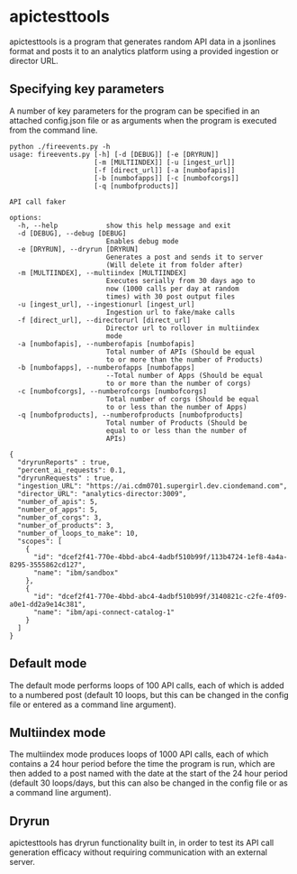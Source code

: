 # apictesttools

apictesttools is a program that generates random API data in a jsonlines format and posts it to an analytics platform using a provided ingestion or director URL.

## Specifying key parameters

A number of key parameters for the program can be specified in an attached config.json file or as arguments when the program is executed from the command line.

```
python ./fireevents.py -h 
usage: fireevents.py [-h] [-d [DEBUG]] [-e [DRYRUN]]
                     [-m [MULTIINDEX]] [-u [ingest_url]]
                     [-f [direct_url]] [-a [numbofapis]]
                     [-b [numbofapps]] [-c [numbofcorgs]]
                     [-q [numbofproducts]]

API call faker

options:
  -h, --help            show this help message and exit
  -d [DEBUG], --debug [DEBUG]
                        Enables debug mode
  -e [DRYRUN], --dryrun [DRYRUN]
                        Generates a post and sends it to server  
                        (Will delete it from folder after)       
  -m [MULTIINDEX], --multiindex [MULTIINDEX]
                        Executes serially from 30 days ago to    
                        now (1000 calls per day at random        
                        times) with 30 post output files
  -u [ingest_url], --ingestionurl [ingest_url]
                        Ingestion url to fake/make calls
  -f [direct_url], --directorurl [direct_url]
                        Director url to rollover in multiindex   
                        mode
  -a [numbofapis], --numberofapis [numbofapis]
                        Total number of APIs (Should be equal    
                        to or more than the number of Products)  
  -b [numbofapps], --numberofapps [numbofapps]
                        --Total number of Apps (Should be equal  
                        to or more than the number of corgs)     
  -c [numbofcorgs], --numberofcorgs [numbofcorgs]
                        Total number of corgs (Should be equal   
                        to or less than the number of Apps)      
  -q [numbofproducts], --numberofproducts [numbofproducts]       
                        Total number of Products (Should be      
                        equal to or less than the number of      
                        APIs)
```

```
{
  "dryrunReports" : true,
  "percent_ai_requests": 0.1,
  "dryrunRequests" : true,
  "ingestion_URL": "https://ai.cdm0701.supergirl.dev.ciondemand.com",
  "director_URL": "analytics-director:3009",
  "number_of_apis": 5,
  "number_of_apps": 5,
  "number_of_corgs": 3,
  "number_of_products": 3,
  "number_of_loops_to_make": 10,
  "scopes": [
    {
      "id": "dcef2f41-770e-4bbd-abc4-4adbf510b99f/113b4724-1ef8-4a4a-8295-3555862cd127",
      "name": "ibm/sandbox"
    },
    {
      "id": "dcef2f41-770e-4bbd-abc4-4adbf510b99f/3140821c-c2fe-4f09-a0e1-dd2a9e14c381",
      "name": "ibm/api-connect-catalog-1"
    }
  ]
}
```

## Default mode

The default mode performs loops of 100 API calls, each of which is added to a numbered post (default 10 loops, but this can be changed in the config file or entered as a command line argument).

## Multiindex mode

The multiindex mode produces loops of 1000 API calls, each of which contains a 24 hour period before the time the program is run, which are then added to a post named with the date at the start of the 24 hour period (default 30 loops/days, but this can also be changed in the config file or as a command line argument).

## Dryrun

apictesttools has dryrun functionality built in, in order to test its API call generation efficacy without requiring communication with an external server.
